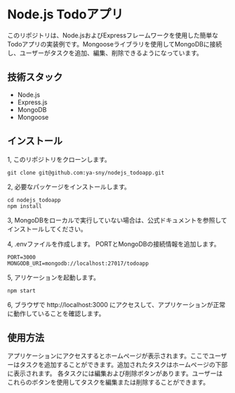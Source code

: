 # Node.js Todoアプリ
このリポジトリは、Node.jsおよびExpressフレームワークを使用した簡単なTodoアプリの実装例です。Mongooseライブラリを使用してMongoDBに接続し、ユーザーがタスクを追加、編集、削除できるようになっています。

## 技術スタック
- Node.js
- Express.js
- MongoDB
- Mongoose

## インストール
1, このリポジトリをクローンします。
```
git clone git@github.com:ya-sny/nodejs_todoapp.git
```

2, 必要なパッケージをインストールします。
```
cd nodejs_todoapp
npm install
```

3, MongoDBをローカルで実行していない場合は、公式ドキュメントを参照してインストールしてください。

4, .envファイルを作成します。 PORTとMongoDBの接続情報を追加します。
```
PORT=3000
MONGODB_URI=mongodb://localhost:27017/todoapp
```

5, アリケーションを起動します。
```
npm start
```

6, ブラウザで http://localhost:3000 にアクセスして、アプリケーションが正常に動作していることを確認します。

## 使用方法
アプリケーションにアクセスするとホームページが表示されます。ここでユーザーはタスクを追加することができます。追加されたタスクはホームページの下部に表示されます。
各タスクには編集および削除ボタンがあります。ユーザーはこれらのボタンを使用してタスクを編集または削除することができます。
